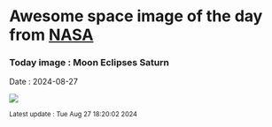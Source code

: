 
# Awesome space image of the day from [NASA](https://api.nasa.gov/)

### Today image : Moon Eclipses Saturn
Date : 2024-08-27

![](https://apod.nasa.gov/apod/image/2408/MoonEclipsesSaturn_Sanz_960.jpg)

<small>Latest update : Tue Aug 27 18:20:02 2024</small>
        